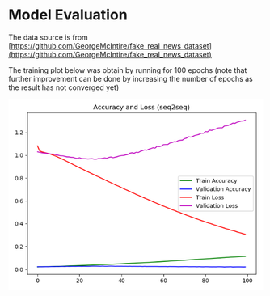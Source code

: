 # Model Evaluation

The data source is from [https://github.com/GeorgeMcIntire/fake_real_news_dataset](https://github.com/GeorgeMcIntire/fake_real_news_dataset)

The training plot below was obtain by running for 100 epochs (note that further improvement can be done by 
increasing the number of epochs as the result has not converged yet)


![seq2seq-history](/keras_text_summarization/demo/reports/seq2seq-history.png)